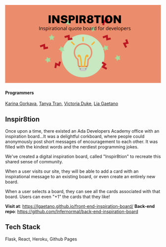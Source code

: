 ![Banner](public/Inspir8tion_Board_Banner.png)
#### Programmers
<a href="https://github.com/Infernormal">Karina Gorkava</a>,
<a href="https://github.com/tt-ht">Tanya Tran</a>,
<a href="https://github.com/VictoriaDuke">Victoria Duke</a>,
<a href="https://github.com/lgaetano">Lia Gaetano</a>

## Inspir8tion
Once upon a time, there existed an Ada Developers Academy office with an inspiration board...It was a delightful corkboard, where people could anonymously post short messages of encouragement to each other. It was filled with the kindest words and the nerdiest programming jokes.

We've created a digital inspiration board, called "Inspir8tion" to recreate this shared sense of community. 

When a user visits our site, they will be able to add a card with an inspirational message to an existing board, or even create an entirely new board. 

When a user selects a board, they can see all the cards associated with that board. Users can even "+1" the cards that they like!

**Visit at**: https://lgaetano.github.io/front-end-inspiration-board/
**Back-end repo**: https://github.com/Infernormal/back-end-inspiration-board

## Tech Stack

Flask, React, Heroku, Github Pages

